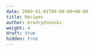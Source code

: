 ```yaml
---
date: 2000-01-01T00:00:00+00:00
title: Recipes
author: bradrydzewski
weight: 4
draft: true
hidden: true
---
```

